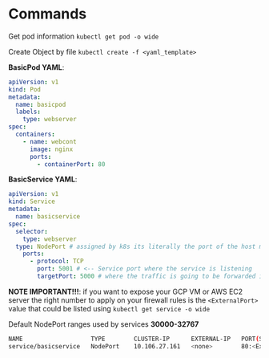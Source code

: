 # Commands

Get pod information
`kubectl get pod -o wide`

Create Object by file
`kubectl create -f <yaml_template>`

**BasicPod YAML**:

```yaml
apiVersion: v1
kind: Pod
metadata:
  name: basicpod
  labels:
    type: webserver
spec:
  containers:
    - name: webcont
      image: nginx
      ports:
        - containerPort: 80
```

**BasicService YAML**:

```yaml
apiVersion: v1
kind: Service
metadata:
  name: basicservice
spec:
  selector:
    type: webserver
  type: NodePort # assigned by k8s its literally the port of the host machine
    ports:
      - protocol: TCP
        port: 5001 # <-- Service port where the service is listening
        targetPort: 5000 # where the traffic is going to be forwarded inside the container
```

**NOTE IMPORTANT!!!**: if you want to expose your GCP VM or AWS EC2 server the right number to apply on your
firewall rules is the `<ExternalPort>` value that could be listed using `kubectl get service -o wide`

Default NodePort ranges used by services **30000-32767**

```bash
NAME                   TYPE        CLUSTER-IP      EXTERNAL-IP   PORT(S)                 AGE   SELECTOR
service/basicservice   NodePort    10.106.27.161   <none>        80:<ExternalPort>/TCP   53m   type=webserver
```
